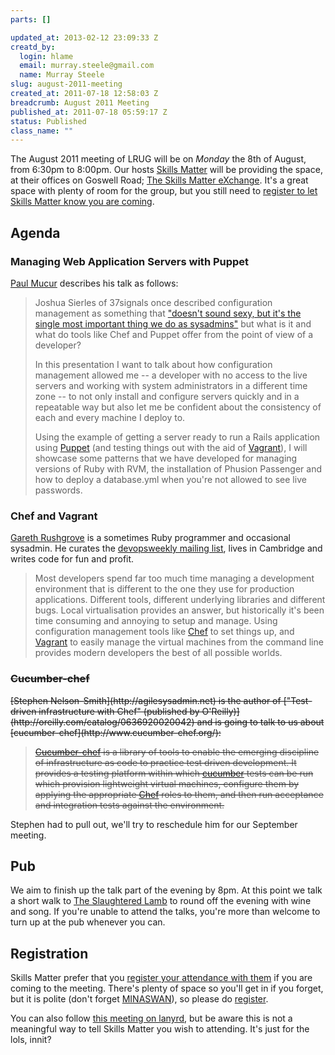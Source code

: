 ```yaml
--- 
parts: []

updated_at: 2013-02-12 23:09:33 Z
creatd_by: 
  login: hlame
  email: murray.steele@gmail.com
  name: Murray Steele
slug: august-2011-meeting
created_at: 2011-07-18 12:58:03 Z
breadcrumb: August 2011 Meeting
published_at: 2011-07-18 05:59:17 Z
status: Published
class_name: ""
---
```


The August 2011 meeting of LRUG will be on *Monday* the 8th of August, from 6:30pm to 8:00pm.  Our hosts [Skills Matter](http://skillsmatter.com/) will be providing the space, at their offices on Goswell Road; [The Skills Matter eXchange](http://skillsmatter.com/location-details/design-architecture/484/96).  It's a great space with plenty of room for the group, but you still need to <a href="#aug11registration">register to let Skills Matter know you are coming</a>.

Agenda
------

### Managing Web Application Servers with Puppet

[Paul Mucur](http://mudge.name) describes his talk as follows:

> Joshua Sierles of 37signals once described configuration management as
> something that ["doesn't sound sexy, but it's the single most important
> thing we do as sysadmins"](http://37signals.com/svn/posts/1872-nuts-bolts-configuration-management-with-chef)
> but what is it and what do tools like
> Chef and Puppet offer from the point of view of a developer?
>
> In this presentation I want to talk about how configuration management
> allowed me -- a developer with no access to the live servers and
> working with system administrators in a different time zone -- to not
> only install and configure servers quickly and in a repeatable way but
> also let me be confident about the consistency of each and every
> machine I deploy to.
> 
> Using the example of getting a server ready to run a Rails application
> using [Puppet](http://www.puppetlabs.com/) (and testing things out with the aid of [Vagrant](http://vagrantup.com/)), I will
> showcase some patterns that we have developed for managing versions of
> Ruby with RVM, the installation of Phusion Passenger and how to deploy
> a database.yml when you're not allowed to see live passwords.

### Chef and Vagrant

[Gareth Rushgrove](http://morethanseven.net/) is a sometimes Ruby programmer and occasional sysadmin. He curates the [devopsweekly mailing list](http://devopsweekly.com/), lives in Cambridge and writes code for fun and profit.

> Most developers spend far too much time managing a development
> environment that is different to the one they use for production
> applications. Different tools, different underlying libraries and
> different bugs. Local virtualisation provides an answer, but
> historically it's been time consuming and annoying to setup and
> manage. Using configuration management tools like [Chef](http://www.opscode.com/chef/) to set things
> up, and [Vagrant](http://vagrantup.com/) to easily manage the virtual machines
> from the command line provides modern developers the best of all
> possible worlds.

### <strike>Cucumber-chef</strike>

<strike>
[Stephen Nelson-Smith](http://agilesysadmin.net) is the author of ["Test-driven infrastructure with Chef" (published by O'Reilly)](http://oreilly.com/catalog/0636920020042) and is going to talk to us about [cucumber-chef](http://www.cucumber-chef.org/):

> [Cucumber-chef](https://github.com/Atalanta/cucumber-chef) is a library of tools to enable the 
> emerging discipline of infrastructure as code to practice test driven development. It provides a 
> testing platform within which [cucumber](http://cukes.info/) tests can be run which provision 
> lightweight virtual machines, configure them by applying the appropriate [Chef](http://www.opscode.com/chef/)
> roles to them, and then run acceptance and integration tests against the environment.
</strike>

Stephen had to pull out, we'll try to reschedule him for our September meeting.

Pub
---

We aim to finish up the talk part of the evening by 8pm.  At this point we talk a short walk to [The Slaughtered Lamb](http://www.theslaughteredlambpub.com/) to round off the evening with wine and song.  If you're unable to attend the talks, you're more than welcome to turn up at the pub whenever you can.

<a name="aug11registration"></a>
Registration
------------

Skills Matter prefer that you [register your attendance with them](http://skillsmatter.com/podcast/home/lrug-puppet/js-2293) if you are coming to the meeting.  There's plenty of space so you'll get in if you forget, but it is polite (don't forget [MINASWAN](http://oreilly.com/ruby/excerpts/ruby-learning-rails/ruby-glossary.html#I_indexterm_d1e32036)), so please do [register](http://skillsmatter.com/podcast/home/lrug-puppet/js-2293).

You can also follow [this meeting on lanyrd](http://lanyrd.com/2011/lrug-august/), but be aware this is not a meaningful way to tell Skills Matter you wish to attending.  It's just for the lols, innit?
